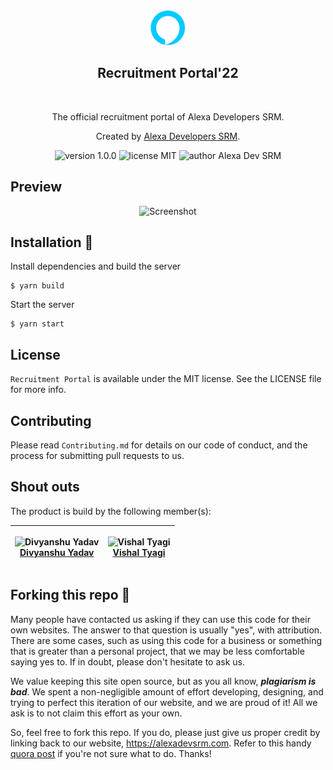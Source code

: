<div align="center">
  <img alt="Alexa Logo" src="public/logo.png" height="56" />
</div>
<div align="center">
  <h2>Recruitment Portal'22</h2>
</div>

<br>
<p align="center">
The official recruitment portal of Alexa Developers SRM.
</p>
<p align="center">
Created by <a href="https://alexadevsrm.com">Alexa Developers SRM</a>.
</p>
<p align="center">
    <img src="https://img.shields.io/badge/version-1.0.0-yellowgreen" alt="version 1.0.0"/>
    <img src="https://img.shields.io/badge/license-MIT-brightgreen" alt="license MIT"/>
    <img src="https://img.shields.io/badge/author-Alexa%20Dev%20SRM-blue" alt="author Alexa Dev SRM"/>
</p>

## Preview

<div align="center">
  <img alt="Screenshot" src="https://user-images.githubusercontent.com/91051053/201163313-701531ed-7662-4087-bdf3-c99639fd07a0.png" />
</div>

## Installation 🔧

Install dependencies and build the server

```
$ yarn build
```

Start the server

```
$ yarn start
```

## License

`Recruitment Portal` is available under the MIT license. See the LICENSE file for more info.


## Contributing

Please read `Contributing.md` for details on our code of conduct, and the process for submitting pull requests to us.

## Shout outs
The product is build by the following member(s):

| <p align="center">![Divyanshu Yadav](https://github.com/divyanshu1810.png?size=128)<br>[Divyanshu Yadav](https://github.com.divyanshu1810)</p> | <p align="center">![Vishal Tyagi](https://github.com/ishan-chhabra.png?size=128)<br>[Vishal Tyagi](https://github.com/vishaltyagi098)</p> |
| ---------------------------------------------------------------------------------------------------------------------------------- | -------------------------------------------------------------------------------------------------------------------------------------------------- | 
## Forking this repo 🚨

Many people have contacted us asking if they can use this code for their own websites. The answer to that question is usually "yes", with attribution. There are some cases, such as using this code for a business or something that is greater than a personal project, that we may be less comfortable saying yes to. If in doubt, please don't hesitate to ask us.

We value keeping this site open source, but as you all know, _**plagiarism is bad**_. We spent a non-negligible amount of effort developing, designing, and trying to perfect this iteration of our website, and we are proud of it! All we ask is to not claim this effort as your own.

So, feel free to fork this repo. If you do, please just give us proper credit by linking back to our website, https://alexadevsrm.com. Refer to this handy [quora post](https://www.quora.com/Is-it-bad-to-copy-other-peoples-code) if you're not sure what to do. Thanks!
